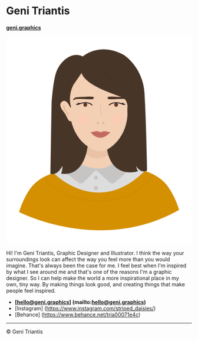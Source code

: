 # Geni Triantis

#### [geni.graphics](https://geni.graphics)

![illustration of me](images/geni.svg)

Hi! I'm Geni Triantis, Graphic Designer and Illustrator. I think the way your surroundings look can affect the way you feel more than you would imagine. That's always been the case for me. I feel best when I'm inspired by what I see around me and that's one of the reasons I'm a graphic designer. So I can help make the world a more inspirational place in my own, tiny way. By making things look good, and creating things that make people feel inspired.


- **[hello@geni.graphics] (mailto:hello@geni.graphics)**
- [Instagram] (https://www.instagram.com/striped_daisies/)
- [Behance] (https://www.behance.net/tria00071e4c)

---

© Geni Triantis
